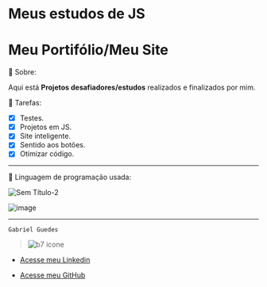 # Meus estudos de JS

# Meu Portifólio/Meu Site

🔖 Sobre:

Aqui está **Projetos desafiadores/estudos** realizados e finalizados por mim.

 📑 Tarefas: 

  - [x] Testes.
  - [x] Projetos em JS.
  - [x] Site inteligente.
  - [x] Sentido aos botões.
  - [x] Otimizar código.

***

🚀 Linguagem de programação usada:

![Sem Título-2](https://github.com/user-attachments/assets/43b6120d-6e61-44d1-a68b-56b7459b4e36) 


![image](https://github.com/byelziin/numero-secreto/assets/174073319/43a247ff-246a-4430-931a-ec5d6ca6d0e1)

***

    Gabriel Guedes


> ![b7 icone](https://github.com/user-attachments/assets/5ff168ec-fe6e-430f-aa16-171a5d226c34)



* [Acesse meu Linkedin](https://www.linkedin.com/in/gabriel-guedes-391155264/)

* [Acesse meu GitHub](https://github.com/byelziin)



 
